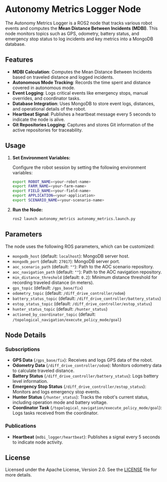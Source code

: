 # Autonomy Metrics Logger Node

The Autonomy Metrics Logger is a ROS2 node that tracks various robot events and computes the **Mean Distance Between Incidents (MDBI)**. This node monitors topics such as GPS, odometry, battery status, and emergency stop status to log incidents and key metrics into a MongoDB database.

## Features

- **MDBI Calculation**: Computes the Mean Distance Between Incidents based on traveled distance and logged incidents.
- **Autonomous Mode Tracking**: Records the time spent and distance covered in autonomous mode.
- **Event Logging**: Logs critical events like emergency stops, manual overrides, and coordinator tasks.
- **Database Integration**: Uses MongoDB to store event logs, distances, and operational details of the robot.
- **Heartbeat Signal**: Publishes a heartbeat message every 5 seconds to indicate the node is alive.
- **Git Repositories Logging**: Captures and stores Git information of the active repositories for traceability.

## Usage

1. **Set Environment Variables:**

   Configure the robot session by setting the following environment variables:

    ```sh
    export ROBOT_NAME=<your-robot-name>
    export FARM_NAME=<your-farm-name>
    export FIELD_NAME=<your-field-name>
    export APPLICATION=<your-application>
    export SCENARIO_NAME=<your-scenario-name>
    ```

2. **Run the Node:**

    ```sh
    ros2 launch autonomy_metrics autonomy_metrics.launch.py
    ```

## Parameters

The node uses the following ROS parameters, which can be customized:

- `mongodb_host` (default: `localhost`): MongoDB server host.
- `mongodb_port` (default: `27017`): MongoDB server port.
- `aoc_scenario_path` (default: `""`): Path to the AOC scenario repository.
- `aoc_navigation_path` (default: `""`): Path to the AOC navigation repository.
- `min_distance_threshold` (default: `0.2`): Minimum distance threshold for recording traveled distance (in meters).
- `gps_topic` (default: `/gps_base/fix`)
- `odometry_topic` (default: `/diff_drive_controller/odom`)
- `battery_status_topic` (default: `/diff_drive_controller/battery_status`)
- `estop_status_topic` (default: `/diff_drive_controller/estop_status`)
- `hunter_status_topic` (default: `/hunter_status`)
- `actioned_by_coordinator_topic` (default: `/topological_navigation/execute_policy_mode/goal`)

## Node Details

### Subscriptions

- **GPS Data** (`/gps_base/fix`): Receives and logs GPS data of the robot.
- **Odometry Data** (`/diff_drive_controller/odom`): Monitors odometry data to calculate traveled distance.
- **Battery Status** (`/diff_drive_controller/battery_status`): Logs battery level information.
- **Emergency Stop Status** (`/diff_drive_controller/estop_status`): Monitors and logs emergency stop events.
- **Hunter Status** (`/hunter_status`): Tracks the robot's current status, including operation mode and battery voltage.
- **Coordinator Task** (`/topological_navigation/execute_policy_mode/goal`): Logs tasks received from the coordinator.

### Publications

- **Heartbeat** (`mdbi_logger/heartbeat`): Publishes a signal every 5 seconds to indicate node activity.

## License

Licensed under the Apache License, Version 2.0. See the [LICENSE](http://www.apache.org/licenses/LICENSE-2.0) file for more details.
